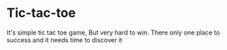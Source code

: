 # Tic-tac-toe
It's simple tic tac toe game, But very hard to win. There only one place to success and it needs time to discover it
